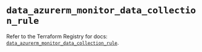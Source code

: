 # `data_azurerm_monitor_data_collection_rule`

Refer to the Terraform Registry for docs: [`data_azurerm_monitor_data_collection_rule`](https://registry.terraform.io/providers/hashicorp/azurerm/3.87.0/docs/data-sources/monitor_data_collection_rule).
